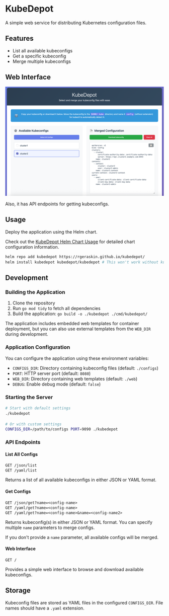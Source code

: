 # KubeDepot

A simple web service for distributing Kubernetes configuration files.

## Features

- List all available kubeconfigs
- Get a specific kubeconfig
- Merge multiple kubeconfigs

## Web Interface

![KubeDepot Web UI](kubedepot-webui.png)

Also, it has API endpoints for getting kubeconfigs.

## Usage

Deploy the application using the Helm chart.

Check out the [KubeDepot Helm Chart Usage](https://github.com/rgeraskin/kubedepot/blob/master/HELM.md) for detailed chart configuration information.

```bash
helm repo add kubedepot https://rgeraskin.github.io/kubedepot/
helm install kubedepot kubedepot/kubedepot # This won't work without kubeconfigs
```

## Development

### Building the Application

1. Clone the repository
2. Run `go mod tidy` to fetch all dependencies
3. Build the application: `go build -o ./kubedepot ./cmd/kubedepot/`

The application includes embedded web templates for container deployment, but you can also use external templates from the `WEB_DIR` during development.

### Application Configuration

You can configure the application using these environment variables:

- `CONFIGS_DIR`: Directory containing kubeconfig files (default: `./configs`)
- `PORT`: HTTP server port (default: `8080`)
- `WEB_DIR`: Directory containing web templates (default: `./web`)
- `DEBUG`: Enable debug mode (default: `false`)

### Starting the Server

```bash
# Start with default settings
./kubedepot

# Or with custom settings
CONFIGS_DIR=/path/to/configs PORT=9090 ./kubedepot
```

### API Endpoints

#### List All Configs

```
GET /json/list
GET /yaml/list
```

Returns a list of all available kubeconfigs in either JSON or YAML format.

#### Get Configs

```
GET /json/get?name=<config-name>
GET /yaml/get?name=<config-name>
GET /yaml/get?name=<config-name>&name=<config-name2>
```

Returns kubeconfig(s) in either JSON or YAML format. You can specify multiple `name` parameters to merge configs.

If you don't provide a `name` parameter, all available configs will be merged.

#### Web Interface

```
GET /
```

Provides a simple web interface to browse and download available kubeconfigs.

## Storage

Kubeconfig files are stored as YAML files in the configured `CONFIGS_DIR`. File names should have a `.yaml` extension.
